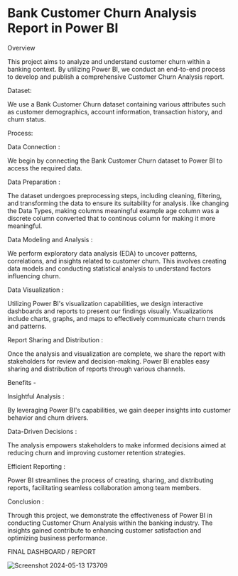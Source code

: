 # Bank Customer Churn Analysis Report in Power BI

Overview

This project aims to analyze and understand customer churn within a banking context. By utilizing Power BI, we conduct an end-to-end process to develop and publish a comprehensive Customer Churn Analysis report.

Dataset:

We use a Bank Customer Churn dataset containing various attributes such as customer demographics, account information, transaction history, and churn status.

Process:

  Data Connection : 
  
  We begin by connecting the Bank Customer Churn dataset to Power BI to access the required data.

  Data Preparation : 
  
  The dataset undergoes preprocessing steps, including cleaning, filtering, and transforming the data to ensure its suitability for analysis. like changing the Data Types, making columns meaningful example age column was a discrete column converted that to continous column for making it more meaningful.

  Data Modeling and Analysis : 
  
  We perform exploratory data analysis (EDA) to uncover patterns, correlations, and insights related to customer churn. This involves creating data models and conducting statistical analysis to understand factors influencing churn.

  Data Visualization : 
  
  Utilizing Power BI's visualization capabilities, we design interactive dashboards and reports to present our findings visually. Visualizations include charts, graphs, and maps to effectively communicate churn trends and patterns.

  Report Sharing and Distribution : 
  
  Once the analysis and visualization are complete, we share the report with stakeholders for review and decision-making. Power BI enables easy sharing and distribution of reports through various channels.

Benefits - 

  Insightful Analysis : 
  
  By leveraging Power BI's capabilities, we gain deeper insights into customer behavior and churn drivers.
  
  Data-Driven Decisions : 
  
  The analysis empowers stakeholders to make informed decisions aimed at reducing churn and improving customer retention strategies.
  
  Efficient Reporting : 
  
  Power BI streamlines the process of creating, sharing, and distributing reports, facilitating seamless collaboration among team members.
  
Conclusion :

  Through this project, we demonstrate the effectiveness of Power BI in conducting Customer Churn Analysis within the banking industry. The insights gained contribute to enhancing customer satisfaction and optimizing business performance.
  
FINAL DASHBOARD / REPORT

![Screenshot 2024-05-13 173709](https://github.com/akramkhn/Customer-Churn-Analysis/assets/100274605/12aa8077-d436-41ca-bb60-b904a3af6e84)


